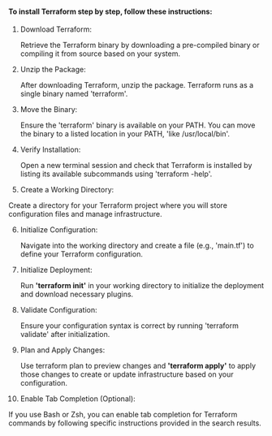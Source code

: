 #### To install Terraform step by step, follow these instructions:


1. Download Terraform:

   Retrieve the Terraform binary by downloading a pre-compiled binary or compiling it from source based on your system.
 
2. Unzip the Package:

   After downloading Terraform, unzip the package. Terraform runs as a single binary named 'terraform'.
  
3. Move the Binary:

   Ensure the 'terraform' binary is available on your PATH. You can move the binary to a listed location in your PATH, 'like /usr/local/bin'. 

4. Verify Installation:

   Open a new terminal session and check that Terraform is installed by listing its available subcommands using 'terraform -help'.
 
5. Create a Working Directory:

  Create a directory for your Terraform project where you will store configuration files and manage infrastructure.

6. Initialize Configuration:

   Navigate into the working directory and create a file (e.g., 'main.tf') to define your Terraform configuration.   
 
7. Initialize Deployment:

   Run **'terraform init'** in your working directory to initialize the deployment and download necessary plugins.

8. Validate Configuration:

   Ensure your configuration syntax is correct by running 'terraform validate' after initialization.

9. Plan and Apply Changes:

   Use terraform plan to preview changes and **'terraform apply'** to apply those changes to create or update infrastructure based on your configuration.

10. Enable Tab Completion (Optional):

   If you use Bash or Zsh, you can enable tab completion for Terraform commands by following specific instructions provided in the search results.


